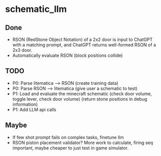 # schematic_llm

## Done
* RSON (RedStone Object Notation) of a 2x2 door is input to ChatGPT with a matching prompt, and ChatGPT returns well-formed RSON of a 2x3 door.
* Automatically evaluate RSON (block positions collide)

## TODO
* P0: Parse litematica --> RSON (create training data)
* P0: Parse RSON --> litematica (give user a schematic to test)
* P1: Load and evaluate the minecraft schematic (check door volume, toggle lever, check door volume) (return stone positions in debug information)
* P1: Add LLM api calls

## Maybe 
* If few shot prompt fails on complex tasks, finetune llm
* RSON piston placement validator? More work to calculate, firing seq important, maybe cheaper to just test in game simulator.